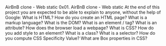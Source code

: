 AirBnB clone - Web static 0x01. AirBnB clone - Web static At the end of this project you are expected to be able to explain to anyone, without the help of Google: 
What is HTML? How do you create an HTML page? What is a markup language? What is the DOM? What is an element / tag? What is an attribute? How does the browser load a webpage? What is CSS? How do you add style to an element? What is a class? What is a selector? How do you compute CSS Specificity Value? What are Box properties in CSS?
